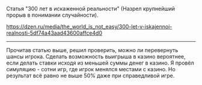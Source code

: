Статья "300 лет в искаженной реальности" (Назрел крупнейший прорыв в понимании случайности).

https://dzen.ru/media/the_world_is_not_easy/300-let-v-iskajennoi-realnosti-5df74a43aad43600affce4d0

-----------------------

Прочитав статью выше, решил проверить, можно ли перевернуть шансы игрока. Сделать возможность выигрыша в казино вероятнее, если делать ставки исходя из меньшей суммы денег в казино.
Я провёл симуляцию - сотни игр, где игрок менялся местами с казино.
Но результат всё равно не выше 50% даже при справедливой игре.